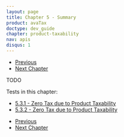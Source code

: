 ```yaml
---
layout: page
title: Chapter 5 - Summary
product: avaTax
doctype: dev_guide
chapter: product-taxability
nav: apis
disqus: 1
---
```

<ul class="pager">
  <li class="previous"><a href="/avatax/dev-guide/product-taxability/zero-tax-due-to-product-taxability/"><i class="glyphicon glyphicon-chevron-left"></i>Previous</a></li>
  <li class="next"><a href="/avatax/dev-guide/discounts-and-overrides/">Next Chapter<i class="glyphicon glyphicon-chevron-right"></i></a></li>
</ul>
TODO

Tests in this chapter:
<ul class="dev-guide-list">
  <li><a href="/avatax/dev-guide/product-taxability/zero-tax-due-to-product-taxability/#test1">5.3.1 - Zero Tax due to Product Taxability</a></li>
  <li><a href="/avatax/dev-guide/product-taxability/zero-tax-due-to-product-taxability/#test2">5.3.2 - Zero Tax due to Product Taxability</a></li>
</ul>

<ul class="pager">
  <li class="previous"><a href="/avatax/dev-guide/product-taxability/zero-tax-due-to-product-taxability/"><i class="glyphicon glyphicon-chevron-left"></i>Previous</a></li>
  <li class="next"><a href="/avatax/dev-guide/discounts-and-overrides/">Next Chapter<i class="glyphicon glyphicon-chevron-right"></i></a></li>
</ul>